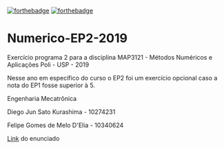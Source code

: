 [![forthebadge](https://forthebadge.com/images/badges/built-with-science.svg)](https://forthebadge.com) [![forthebadge](https://forthebadge.com/images/badges/made-with-python.svg)](https://forthebadge.com)

# Numerico-EP2-2019

Exercício programa 2 para a disciplina MAP3121 - Métodos Numéricos e Aplicações Poli - USP - 2019

Nesse ano em específico do curso o EP2 foi um exercício opcional caso a nota do EP1 fosse superior à 5.

Engenharia Mecatrônica

Diego Jun Sato Kurashima - 10274231

Felipe Gomes de Melo D'Elia - 10340624

[Link](https://www.ime.usp.br/~map3121/2019/map3121/programas/EP2-edos.pdf) do enunciado
